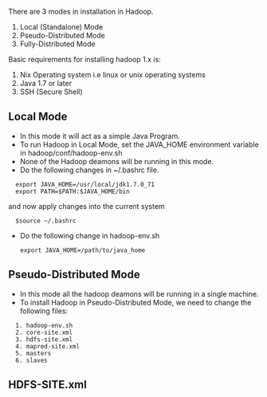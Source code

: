 There are 3 modes in installation in Hadoop.
  1. Local (Standalone) Mode
  2. Pseudo-Distributed Mode
  3. Fully-Distributed Mode

Basic requirements for installing hadoop 1.x is:
  1. Nix Operating system i.e linux or unix operating systems
  2. Java 1.7 or later
  3. SSH (Secure Shell)

## Local Mode ##
* In this mode it will act as a simple Java Program.
* To run Hadoop in Local Mode, set the JAVA_HOME environment variable in hadoop/conf/hadoop-env.sh
* None of the Hadoop deamons will be running in this mode.
* Do the following changes in ~/.bashrc file.
```
  export JAVA_HOME=/usr/local/jdk1.7.0_71
  export PATH=$PATH:$JAVA_HOME/bin 
```
and now apply changes into the current system
```
  $source ~/.bashrc
```
* Do the following change in hadoop-env.sh

  `export JAVA_HOME=/path/to/java_home`

## Pseudo-Distributed Mode ##
* In this mode all the hadoop deamons will be running in a single machine.
* To install Hadoop in Pseudo-Distributed Mode, we need to change the following files:
```
  1. hadoop-env.sh
  2. core-site.xml
  3. hdfs-site.xml
  4. mapred-site.xml
  5. masters
  6. slaves
```

## HDFS-SITE.xml
